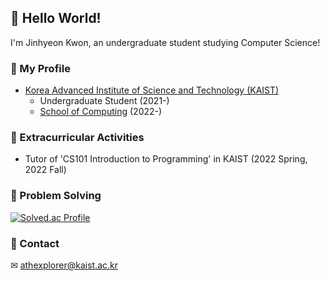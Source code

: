 ## 👋 Hello World!
I'm Jinhyeon Kwon, an undergraduate student studying Computer Science!

### 📍 My Profile
* [Korea Advanced Institute of Science and Technology (KAIST)](https://kaist.ac.kr/)
  * Undergraduate Student (2021-)
  * [School of Computing](https://cs.kaist.ac.kr/) (2022-)
### 📍 Extracurricular Activities
* Tutor of 'CS101 Introduction to Programming' in KAIST (2022 Spring, 2022 Fall)

### 📍 Problem Solving
[![Solved.ac Profile](http://mazassumnida.wtf/api/v2/generate_badge?boj=athexplorer)](https://solved.ac/athexplorer/)

### 📍 Contact
✉ athexplorer@kaist.ac.kr













<!--
![Python](https://img.shields.io/badge/Python-3776AB.svg?&style=for-the-badge&logo=Python&logoColor=FFCE42)

**jiiyear/jiiyear** is a ✨ _special_ ✨ repository because its `README.md` (this file) appears on your GitHub profile.

Here are some ideas to get you started:

- 🔭 I’m currently working on ...
- 🌱 I’m currently learning ...
- 👯 I’m looking to collaborate on ...
- 🤔 I’m looking for help with ...
- 💬 Ask me about ...
- 📫 How to reach me: ...
- 😄 Pronouns: ...
- ⚡ Fun fact: ...
-->
